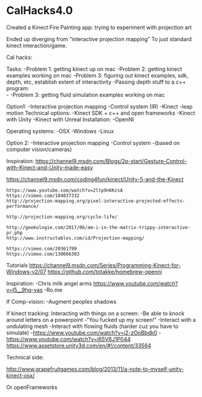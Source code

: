 # CalHacks4.0
Created a Kinect Fire Painting app: trying to experiment with projection art

Ended up diverging from “interactive projection mapping”
To just standard kinect interaction/game. 

Cal hacks:


Tasks:
	-Problem 1: getting kinect up on mac
	-Problem 2: getting kinect examples working on mac
	-Problem 3: figuring out kinect examples, sdk, depth, etc, establish extent of interactivity
	-Passing depth stuff to a c++ program:	
		-
	-Problem 3: getting fluid simulation examples working on mac


Option1: 
	-Interactive projection mapping 
	-Control system (IR)
		-Kinect 
		-leap motion
Technical options:
	-Kinect SDK + c++ and open frameworks
	-Kinect with Unity
	-Kinect with Unreal
Installation:
	-OpenNI

Operating systems:
	-OSX
	-Windows
	-Linux

Option 2:
	-Interactive projection mapping 
	-Control system 
		-(based on computer vision/cameras)
	

Inspiration:
https://channel9.msdn.com/Blogs/2p-start/Gesture-Control-with-Kinect-and-Unity-made-easy

https://channel9.msdn.com/coding4fun/kinect/Unity-5-and-the-Kinect

	https://www.youtube.com/watch?v=2ltp9nKKzsA
	https://vimeo.com/184037332
	http://projection-mapping.org/pixel-interactive-projected-effects-performance/

	http://projection-mapping.org/cycle-life/
	
	http://geekologie.com/2017/06/am-i-in-the-matrix-trippy-interactive-pr.php
	http://www.instructables.com/id/Projection-mapping/

	https://vimeo.com/20361799
	https://vimeo.com/130666303 
Tutorials
https://channel9.msdn.com/Series/Programming-Kinect-for-Windows-v2/07
https://github.com/totakke/homebrew-openni

Inspiration:
	-Chris milk angel arms
	https://www.youtube.com/watch?v=I5__9hq-yas
	-Ro.me
	

If Comp-vision:
	-Augment peoples shadows

If kinect tracking:
Interacting with things on a screen:
	-Be able to knock around letters on a powerpoint
		-“You fucked up my screen!”
	-Interact with a undulating mesh
	-Interact with flowing fluids (harder cuz you have to simulate)
		-https://www.youtube.com/watch?v=i2-zOoBbdk0
		-https://www.youtube.com/watch?v=i65V8J1P044
		https://www.assetstore.unity3d.com/en/#!/content/33564


Technical side:

http://www.grapefruitgames.com/blog/2013/11/a-note-to-myself-unity-kinect-osx/

Or openFrameworks